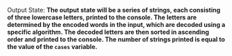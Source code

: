 Output State: **The output state will be a series of strings, each consisting of three lowercase letters, printed to the console. The letters are determined by the encoded words in the input, which are decoded using a specific algorithm. The decoded letters are then sorted in ascending order and printed to the console. The number of strings printed is equal to the value of the `cases` variable.**